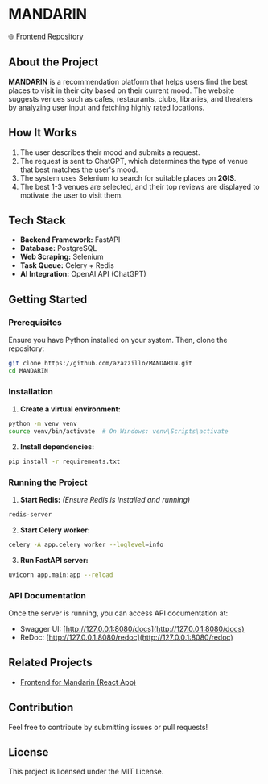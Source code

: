 # MANDARIN
[🌐 Frontend Repository](https://github.com/azazzillo/mandarin_f)

## About the Project
**MANDARIN** is a recommendation platform that helps users find the best places to visit in their city based on their current mood. The website suggests venues such as cafes, restaurants, clubs, libraries, and theaters by analyzing user input and fetching highly rated locations.

## How It Works
1. The user describes their mood and submits a request.
2. The request is sent to ChatGPT, which determines the type of venue that best matches the user's mood.
3. The system uses Selenium to search for suitable places on **2GIS**.
4. The best 1-3 venues are selected, and their top reviews are displayed to motivate the user to visit them.

## Tech Stack
- **Backend Framework:** FastAPI
- **Database:** PostgreSQL
- **Web Scraping:** Selenium
- **Task Queue:** Celery + Redis
- **AI Integration:** OpenAI API (ChatGPT)

## Getting Started
### Prerequisites
Ensure you have Python installed on your system. Then, clone the repository:
```bash
git clone https://github.com/azazzillo/MANDARIN.git
cd MANDARIN
```

### Installation
1. **Create a virtual environment:**
```bash
python -m venv venv
source venv/bin/activate  # On Windows: venv\Scripts\activate
```
2. **Install dependencies:**
```bash
pip install -r requirements.txt
```

### Running the Project
1. **Start Redis:** *(Ensure Redis is installed and running)*
```bash
redis-server
```
2. **Start Celery worker:**
```bash
celery -A app.celery worker --loglevel=info
```
3. **Run FastAPI server:**
```bash
uvicorn app.main:app --reload
```

### API Documentation
Once the server is running, you can access API documentation at:
- Swagger UI: [http://127.0.0.1:8080/docs](http://127.0.0.1:8080/docs)
- ReDoc: [http://127.0.0.1:8080/redoc](http://127.0.0.1:8080/redoc)

## Related Projects
- [Frontend for Mandarin (React App)](https://github.com/azazzillo/mandarin_f)

## Contribution
Feel free to contribute by submitting issues or pull requests!

## License
This project is licensed under the MIT License.

